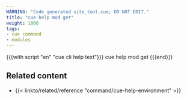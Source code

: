 ```yaml
---
WARNING: "Code generated site_tool.cue; DO NOT EDIT."
title: "cue help mod get"
weight: 1000
tags:
- cue command
- modules
---
```


{{{with script "en" "cue cli help text"}}}
cue help mod get
{{{end}}}

## Related content

- {{< linkto/related/reference "command/cue-help-environment" >}}